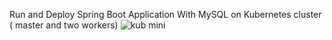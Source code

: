 Run and Deploy Spring Boot Application With MySQL on Kubernetes cluster ( master and two workers) 
![kub mini](https://github.com/NadineMili/Devops/assets/80693299/9cd01d6f-2f48-427a-97e0-9aa602c4384d)
